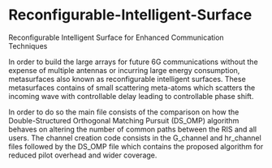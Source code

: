 # Reconfigurable-Intelligent-Surface
Reconfigurable Intelligent Surface for Enhanced Communication Techniques

In order to build the large arrays for future 6G communications without the expense of multiple antennas or incurring large energy consumption, metasurfaces also known as reconfigurable intelligent surfaces. These metasurfaces contains of small scattering meta-atoms which scatters the incoming wave with controllable delay leading to controllable phase shift.

In order to do so the main file consists of the comparison on how the Double-Structured Orthogonal Matching Pursuit (DS_OMP) algorithm behaves on altering the number of common paths between the RIS and all users. The channel creation code consists in the G_channel and hr_channel files followed by the DS_OMP file which contains the proposed algorithm for reduced pilot overhead and wider coverage.
